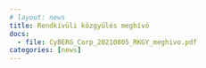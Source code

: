 ```yaml
---
# layout: news
title: Rendkívüli közgyűlés meghívó
docs:
  - file: CyBERG_Corp_20210805_RKGY_meghivo.pdf
categories: [news]
---
```

